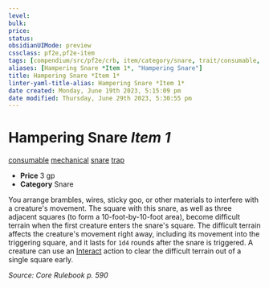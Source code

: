 ```yaml
---
level:
bulk:
price:
status:
obsidianUIMode: preview
cssclass: pf2e,pf2e-item
tags: [compendium/src/pf2e/crb, item/category/snare, trait/consumable, trait/mechanical, trait/snare, trait/trap]
aliases: [Hampering Snare *Item 1*, "Hampering Snare"]
title: Hampering Snare *Item 1*
linter-yaml-title-alias: Hampering Snare *Item 1*
date created: Monday, June 19th 2023, 5:15:09 pm
date modified: Thursday, June 29th 2023, 5:30:55 pm
---
```


# Hampering Snare *Item 1*

[consumable](rules/traits/consumable.md) [mechanical](rules/traits/mechanical.md) [snare](rules/traits/snare.md) [trap](rules/traits/trap.md)  

- **Price** 3 gp
- **Category** Snare

You arrange brambles, wires, sticky goo, or other materials to interfere with a creature's movement. The square with this snare, as well as three adjacent squares (to form a 10-foot-by-10-foot area), become difficult terrain when the first creature enters the snare's square. The difficult terrain affects the creature's movement right away, including its movement into the triggering square, and it lasts for `1d4` rounds after the snare is triggered. A creature can use an [Interact](rules/actions/interact.md) action to clear the difficult terrain out of a single square early.

*Source: Core Rulebook p. 590*
